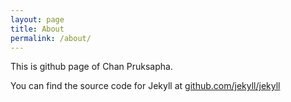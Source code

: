```yaml
---
layout: page
title: About
permalink: /about/
---
```


This is github page of Chan Pruksapha.


You can find the source code for Jekyll at [github.com/jekyll/jekyll](https://github.com/jekyll/jekyll)
